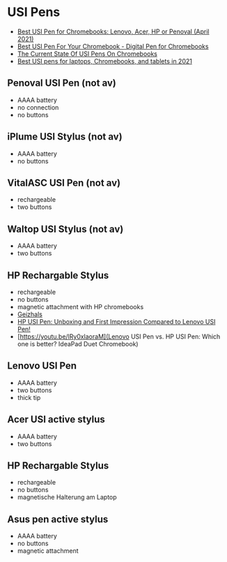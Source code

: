 # USI Pens

- [Best USI Pen for Chromebooks: Lenovo, Acer, HP or Penoval (April 2021)](https://youtu.be/Ja2F4_LfjI8)
- [Best USI Pen For Your Chromebook - Digital Pen for Chromebooks](https://youtu.be/EOxAgjOKAq4)
- [The Current State Of USI Pens On Chromebooks](https://youtu.be/chWh4_NVKc8)
- [Best USI pens for laptops, Chromebooks, and tablets in 2021](https://www.xda-developers.com/best-usi-pens)

## Penoval USI Pen (not av)

- AAAA battery
- no connection
- no buttons

## iPlume USI Stylus (not av)

- AAAA battery
- no buttons

## VitalASC USI Pen (not av)

- rechargeable
- two buttons

## Waltop USI Stylus (not av)

- AAAA battery
- two buttons

## HP Rechargable Stylus

- rechargeable
- no buttons
- magnetic attachment with HP chromebooks
- [Geizhals](https://geizhals.de/hp-rechargeable-usi-pen-8nn78aa-a2312377.html)
- [HP USI Pen: Unboxing and First Impression Compared to Lenovo USI Pen!](https://youtu.be/4hdM48DxlAg)
- [https://youtu.be/lRy0xlaoraM](Lenovo USI Pen vs. HP USI Pen: Which one is better? IdeaPad Duet Chromebook)

## Lenovo USI Pen

- AAAA battery
- two buttons
- thick tip

## Acer USI active stylus

- AAAA battery
- two buttons

## HP Rechargable Stylus

- rechargeable
- no buttons
- magnetische Halterung am Laptop

## Asus pen active stylus

- AAAA battery
- no buttons
- magnetic attachment

